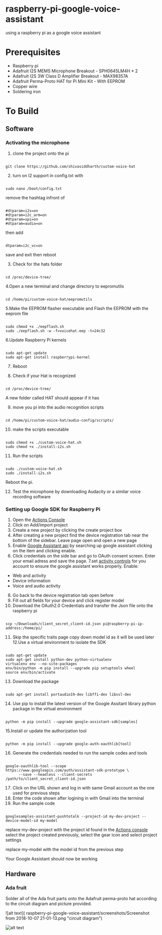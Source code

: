 # raspberry-pi-google-voice-assistant
using a raspberry pi as a google voice assistant
# Prerequisites
- Raspberry pi
- Adafruit I2S MEMS Microphone Breakout - SPH0645LM4H * 2
- Adafruit I2S 3W Class D Amplifier Breakout - MAX98357A
- Adafruit Perma-Proto HAT for Pi Mini Kit - With EEPROM
- Copper wire
- Soldering iron

# To Build
## Software
### Activating the microphone
1. clone the project onto the pi

```

git clone https://github.com/shivasiddharth/custom-voice-hat 
```

2. turn on I2 support in config.txt with

```

sudo nano /boot/config.txt 
```

remove the hashtag infront of

```

#dtparam=i2s=on 
#dtparam=i2c_arm=on 
#dtparam=spi=on 
#dtparam=audio=on  
```

then add

```

dtparam=i2c_vc=on
```

save and exit then reboot

3. Check for the hats folder

```

cd /proc/device-tree/
```
4.Open a new terminal and change directory to eepromutils

```

cd /home/pi/custom-voice-hat/eepromutils  
```

5.Make the EEPROM flasher executable and Flash the EEPROM with the eeprom file

```

sudo chmod +x ./eepflash.sh 
sudo ./eepflash.sh -w -f=voicehat.eep -t=24c32
```

6.Update Raspberry Pi kernels

```

sudo apt-get update 
sudo apt-get install raspberrypi-kernel  
```

7. Reboot

8. Check if your Hat is recognized

```

cd /proc/device-tree/
```

A new folder called HAT should appear if it has

9. move you pi into the audio recognition scripts

```

cd /home/pi/custom-voice-hat/audio-config/scripts/
```

10. make the scripts executable

```

sudo chmod +x ./custom-voice-hat.sh 
sudo chmod +x ./install-i2s.sh  
```
11. Run the scripts

```

sudo ./custom-voice-hat.sh 
sudo ./install-i2s.sh 
```
Reboot the pi.

12. Test the microphone by downloading Audacity or a similar voice recording software

### Setting up Google SDK for Raspberry Pi
1. Open the [Actions Console](https://console.actions.google.com)
2. Click on Add/import project
3. Create a new project by clicking the create project box
4. After creating a new project find the device registration tab near the bottom of the sidebar. Leave page open and open a new page
5. Enable [Google Assistant api](https://console.developers.google.com/apis/api/embeddedassistant.googleapis.com/overview) by searching up google assistant clicking on the item and clicking enable.
6. Click credentials on the side bar and go to OAuth consent screen. Enter your email adress and save the page.
7.set [activity controls](https://myaccount.google.com/activitycontrols) for you account to ensure the google assistant works properly.
Enable:
- Web and activity
- Device information
- Voice and audio activity
8. Go back to the device registration tab open before
9. Fill out all fields for your device and click register model
10. Download the OAuth2.0 Credentials and transfer the Json file onto the raspberry pi

```

scp ~/Downloads/client_secret_client-id.json pi@raspberry-pi-ip-address:/home/pi/
```
11. Skip the specific traits page copy down model id as it will be used later
12.Use a virtual environment to isolate the SDK

```

sudo apt-get update
sudo apt-get install python-dev python-virtualenv
virtualenv env --no-site-packages
env/bin/python -m pip install --upgrade pip setuptools wheel
source env/bin/activate
```
13. Download the package

```

sudo apt-get install portaudio19-dev libffi-dev libssl-dev
```

14. Use pip to install the latest version of the Google Assitant library python package in the virtual environment

```

python -m pip install --upgrade google-assistant-sdk[samples]
```

15.Install or update the authorization tool

```

python -m pip install --upgrade google-auth-oauthlib[tool]
```

16. Generate the credentials needed to run the sample codes and tools

```

google-oauthlib-tool --scope https://www.googleapis.com/auth/assistant-sdk-prototype \
      --save --headless --client-secrets /path/to/client_secret_client-id.json
```

17. Click on the URL shown and log in with same Gmail account as the one used for previous steps
18. Enter the code shown after logining in with Gmail into the terminal
19. Run the sample code

```

googlesamples-assistant-pushtotalk --project-id my-dev-project --device-model-id my-model
```

replace my-dev-project with the project id found in the [Actions console](https://console.actions.google.com/u/0/) select the project created previously, select the gear icon and select project settings

replace my-model with the model id from the previous step

Your Google Assistant should now be working



## Hardware
### Ada fruit
Solder all of the Ada fruit parts onto the Adafruit perma-proto hat according to the circuit diagram and picture provided.

![alt text]( raspberry-pi-google-voice-assistant/screenshots/Screenshot from 2018-10-07 21-01-13.png "circuit diagram")

![alt text]( raspberry-pi-google-voice-assistant/screenshots/rpi-custom-voice-hat-wiring_akoUeS9uWg.png "wiring diagram")
